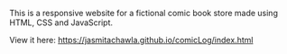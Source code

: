 This is a responsive website for a fictional comic book store made using HTML, CSS and JavaScript. 

View it here: https://jasmitachawla.github.io/comicLog/index.html

